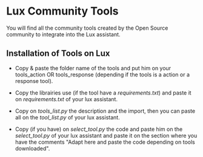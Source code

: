 # Lux Community Tools

You will find all the community tools created by the Open Source community to integrate into the Lux assistant.


## Installation of Tools on Lux

- Copy & paste the folder name of the tools and put him on your tools_action OR tools_response (depending if the tools is a action or a response tool).

- Copy the librairies use (if the tool have a *requirements.txt*) and paste it on *requirements.txt* of your lux assistant.

- Copy on *tools_list.py* the description and the import, then you can paste all on the *tool_list.py* of your lux assistant.

- Copy (if you have) on *select_tool.py* the code and paste him on the *select_tool.py* of your lux assistant and paste it on the section where you have the comments "Adapt here and paste the code depending on tools downloaded".